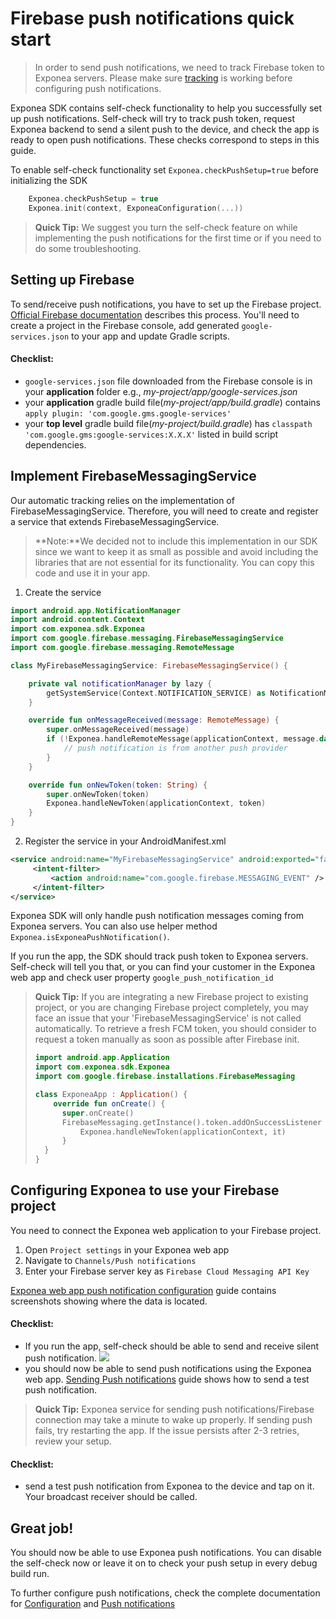 

# Firebase push notifications quick start
> In order to send push notifications, we need to track Firebase token to Exponea servers. Please make sure [tracking](./TRACKING.md) is working before configuring push notifications.

Exponea SDK contains self-check functionality to help you successfully set up push notifications. Self-check will try to track push token, request Exponea backend to send a silent push to the device, and check the app is ready to open push notifications. These checks correspond to steps in this guide.

To enable self-check functionality set `Exponea.checkPushSetup=true` before initializing the SDK

``` kotlin
    Exponea.checkPushSetup = true
    Exponea.init(context, ExponeaConfiguration(...))
```

> **Quick Tip:** We suggest you turn the self-check feature on while implementing the push notifications for the first time or if you need to do some troubleshooting.

## Setting up Firebase
To send/receive push notifications, you have to set up the Firebase project. [Official Firebase documentation](https://firebase.google.com/docs/android/setup#console) describes this process. You'll need to create a project in the Firebase console, add generated `google-services.json` to your app and update Gradle scripts.

#### Checklist:
 - `google-services.json` file downloaded from the Firebase console is in your **application** folder e.g., *my-project/app/google-services.json*
 - your **application** gradle build file(*my-project/app/build.gradle*) contains `apply plugin: 'com.google.gms.google-services'`
 - your **top level** gradle build file(*my-project/build.gradle*) has `classpath 'com.google.gms:google-services:X.X.X'` listed in build script dependencies.

 ## Implement FirebaseMessagingService

Our automatic tracking relies on the implementation of FirebaseMessagingService. Therefore, you will need to create and register a service that extends FirebaseMessagingService.

> **Note:**We decided not to include this implementation in our SDK since we want to keep it as small as possible and avoid including the libraries that are not essential for its functionality. You can copy this code and use it in your app.

1. Create the service
``` kotlin
import android.app.NotificationManager  
import android.content.Context  
import com.exponea.sdk.Exponea  
import com.google.firebase.messaging.FirebaseMessagingService  
import com.google.firebase.messaging.RemoteMessage

class MyFirebaseMessagingService: FirebaseMessagingService() {

    private val notificationManager by lazy {
        getSystemService(Context.NOTIFICATION_SERVICE) as NotificationManager
    }

    override fun onMessageReceived(message: RemoteMessage) {
        super.onMessageReceived(message)
        if (!Exponea.handleRemoteMessage(applicationContext, message.data, notificationManager)) {
            // push notification is from another push provider
        }
    }

    override fun onNewToken(token: String) {
        super.onNewToken(token)
        Exponea.handleNewToken(applicationContext, token)
    }
}
```

2. Register the service in your AndroidManifest.xml
```xml
<service android:name="MyFirebaseMessagingService" android:exported="false" >  
     <intent-filter> 
         <action android:name="com.google.firebase.MESSAGING_EVENT" />  
     </intent-filter>
</service>
```
Exponea SDK will only handle push notification messages coming from Exponea servers. You can also use helper method `Exponea.isExponeaPushNotification()`.

 If you run the app, the SDK should track push token to Exponea servers. Self-check will tell you that, or you can find your customer in the Exponea web app and check user property `google_push_notification_id`

> **Quick Tip:** If you are integrating a new Firebase project to existing project, or you are changing Firebase project completely, you may face an issue that your 'FirebaseMessagingService' is not called automatically.
> To retrieve a fresh FCM token, you should consider to request a token manually as soon as possible after Firebase init.
> ```kotlin
> import android.app.Application
> import com.exponea.sdk.Exponea
> import com.google.firebase.installations.FirebaseMessaging
> 
> class ExponeaApp : Application() {
>     override fun onCreate() {
> 	    super.onCreate()
> 	    FirebaseMessaging.getInstance().token.addOnSuccessListener {
> 		    Exponea.handleNewToken(applicationContext, it)
> 		}
> 	}
> }
> ```

## Configuring Exponea to use your Firebase project 
 You need to connect the Exponea web application to your Firebase project.
   1. Open `Project settings` in your Exponea web app
   2. Navigate to `Channels/Push notifications`
   3. Enter your Firebase server key as `Firebase Cloud Messaging API Key`

[Exponea web app push notification configuration](./FIREBASE.md) guide contains screenshots showing where the data is located.

 #### Checklist:
  - If you run the app, self-check should be able to send and receive silent push notification. 
  ![](pics/self-check.png)
  - you should now be able to send push notifications using the Exponea web app. [Sending Push notifications](./PUSH_SEND.md) guide shows how to send a test push notification.

> **Quick Tip:** Exponea service for sending push notifications/Firebase connection may take a minute to wake up properly. If sending push fails, try restarting the app. If the issue persists after 2-3 retries, review your setup.

 #### Checklist:
 - send a test push notification from Exponea to the device and tap on it. Your broadcast receiver should be called.

## Great job!
 You should now be able to use Exponea push notifications. You can disable the self-check now or leave it on to check your push setup in every debug build run. 
 
  To further configure push notifications, check the complete documentation for [Configuration](../Documentation/CONFIG.md) and [Push notifications](../Documentation/PUSH.md)